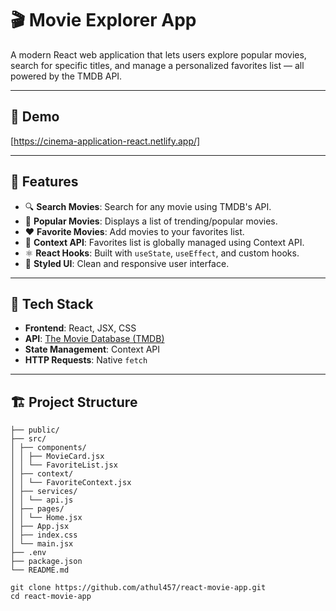 # 🎬 Movie Explorer App

A modern React web application that lets users explore popular movies, search for specific titles, and manage a personalized favorites list — all powered by the TMDB API.

---

## 📸 Demo

[https://cinema-application-react.netlify.app/]

---

## 🚀 Features

- 🔍 **Search Movies**: Search for any movie using TMDB's API.
- 🌟 **Popular Movies**: Displays a list of trending/popular movies.
- ❤️ **Favorite Movies**: Add movies to your favorites list.
- 📌 **Context API**: Favorites list is globally managed using Context API.
- ⚛️ **React Hooks**: Built with `useState`, `useEffect`, and custom hooks.
- 💅 **Styled UI**: Clean and responsive user interface.

---

## 🧰 Tech Stack

- **Frontend**: React, JSX, CSS
- **API**: [The Movie Database (TMDB)](https://www.themoviedb.org/documentation/api)
- **State Management**: Context API
- **HTTP Requests**: Native `fetch`

---

## 🏗️ Project Structure

```
├── public/
├── src/
│ ├── components/
│ │ ├── MovieCard.jsx
│ │ └── FavoriteList.jsx
│ ├── context/
│ │ └── FavoriteContext.jsx
│ ├── services/
│ │ └── api.js
│ ├── pages/
│ │ └── Home.jsx
│ ├── App.jsx
│ ├── index.css
│ └── main.jsx
├── .env
├── package.json
└── README.md
```

```
git clone https://github.com/athul457/react-movie-app.git
cd react-movie-app
```
